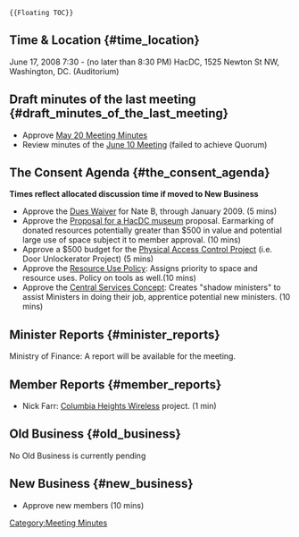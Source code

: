 ```{=mediawiki}
{{Floating TOC}}
```
## Time & Location {#time_location}

June 17, 2008 7:30 - (no later than 8:30 PM) HacDC, 1525 Newton St NW,
Washington, DC. (Auditorium)

## Draft minutes of the last meeting {#draft_minutes_of_the_last_meeting}

-   Approve [ May 20 Meeting
    Minutes](Regular_Member_Meeting_Minutes_2008_05_20)
-   Review minutes of the [ June 10
    Meeting](Regular_Member_Meeting_Minutes_2008_06_10)
    (failed to achieve Quorum)

## The Consent Agenda {#the_consent_agenda}

**Times reflect allocated discussion time if moved to New Business**

-   Approve the [Dues Waiver](Nate_B_Dues_Waiver) for Nate B,
    through January 2009. (5 mins)
-   Approve the [Proposal for a HacDC museum](HacDC_Museum)
    proposal. Earmarking of donated resources potentially greater than
    \$500 in value and potential large use of space subject it to member
    approval. (10 mins)
-   Approve a \$500 budget for the [ Physical Access Control
    Project](Physical_Access_Control_Project) (i.e. Door
    Unlockerator Project) (5 mins)
-   Approve the [ Resource Use Policy](Resource_Use_Policy):
    Assigns priority to space and resource uses. Policy on tools as
    well.(10 mins)
-   Approve the [ Central Services
    Concept](Central_Services): Creates "shadow ministers" to
    assist Ministers in doing their job, apprentice potential new
    ministers. (10 mins)

## Minister Reports {#minister_reports}

Ministry of Finance: A report will be available for the meeting.

## Member Reports {#member_reports}

-   Nick Farr: [ Columbia Heights
    Wireless](Columbia_Heights_Wireless) project. (1 min)

## Old Business {#old_business}

No Old Business is currently pending

## New Business {#new_business}

-   Approve new members (10 mins)

[Category:Meeting Minutes](Category:Meeting_Minutes)
